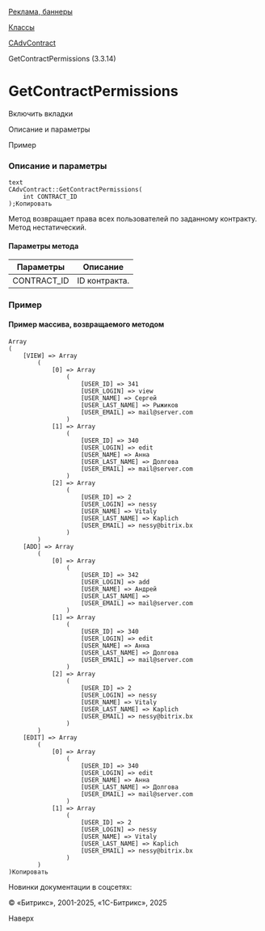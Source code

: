 [Реклама, баннеры](/api_help/advertising/index.php)

[Классы](/api_help/advertising/classes/index.php)

[CAdvContract](/api_help/advertising/classes/cadvcontract/index.php)

GetContractPermissions (3.3.14)

GetContractPermissions
======================

Включить вкладки

Описание и параметры

Пример

### Описание и параметры

```
text
CAdvContract::GetContractPermissions(
	int CONTRACT_ID
);Копировать
```

Метод возвращает права всех пользователей по заданному контракту. Метод нестатический.

#### Параметры метода

| Параметры | Описание |
| --- | --- |
| CONTRACT\_ID | ID контракта. |

### Пример

#### Пример массива, возвращаемого методом

```
Array
(
	[VIEW] => Array
		(
			[0] => Array
				(
					[USER_ID] => 341
					[USER_LOGIN] => view
					[USER_NAME] => Сергей
					[USER_LAST_NAME] => Рыжиков
					[USER_EMAIL] => mail@server.com
				)
			[1] => Array
				(
					[USER_ID] => 340
					[USER_LOGIN] => edit
					[USER_NAME] => Анна
					[USER_LAST_NAME] => Долгова
					[USER_EMAIL] => mail@server.com
				)
			[2] => Array
				(
					[USER_ID] => 2
					[USER_LOGIN] => nessy
					[USER_NAME] => Vitaly
					[USER_LAST_NAME] => Kaplich
					[USER_EMAIL] => nessy@bitrix.bx
				)
		)
	[ADD] => Array
		(
			[0] => Array
				(
					[USER_ID] => 342
					[USER_LOGIN] => add
					[USER_NAME] => Андрей
					[USER_LAST_NAME] => 
					[USER_EMAIL] => mail@server.com
				)
			[1] => Array
				(
					[USER_ID] => 340
					[USER_LOGIN] => edit
					[USER_NAME] => Анна
					[USER_LAST_NAME] => Долгова
					[USER_EMAIL] => mail@server.com
				)
			[2] => Array
				(
					[USER_ID] => 2
					[USER_LOGIN] => nessy
					[USER_NAME] => Vitaly
					[USER_LAST_NAME] => Kaplich
					[USER_EMAIL] => nessy@bitrix.bx
				)
		)
	[EDIT] => Array
		(
			[0] => Array
				(
					[USER_ID] => 340
					[USER_LOGIN] => edit
					[USER_NAME] => Анна
					[USER_LAST_NAME] => Долгова
					[USER_EMAIL] => mail@server.com
				)
			[1] => Array
				(
					[USER_ID] => 2
					[USER_LOGIN] => nessy
					[USER_NAME] => Vitaly
					[USER_LAST_NAME] => Kaplich
					[USER_EMAIL] => nessy@bitrix.bx
				)
		)
)Копировать
```

Новинки документации в соцсетях:

© «Битрикс», 2001-2025, «1С-Битрикс», 2025

Наверх
